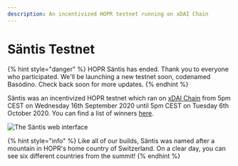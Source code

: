 ```yaml
---
description: An incentivized HOPR testnet running on xDAI Chain
---
```


# Säntis Testnet

{% hint style="danger" %}
HOPR Säntis has ended. Thank you to everyone who participated. We'll be launching a new testnet soon, codenamed Basòdino. Check back soon for more updates.
{% endhint %}

Säntis was an incentivized HOPR testnet which ran on [xDAI Chain](https://www.xdaichain.com/) from 5pm CEST on Wednesday 16th September 2020 until 5pm CEST on Tuesday 6th October 2020. You can find a list of winners [here](https://medium.com/hoprnet/oh-my-hopness-100-000-more-hopr-tokens-for-s%C3%A4ntis-63ef8efa6c68).

![The Säntis web interface](../.gitbook/assets/saentis-ui%20%281%29.png)

{% hint style="info" %}
Like all of our builds, Säntis was named after a mountain in HOPR's home country of Switzerland. On a clear day, you can see six different countries from the summit!
{% endhint %}
